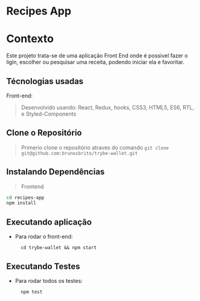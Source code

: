 # Recipes App

# Contexto
Este projeto trata-se de uma aplicação Front End onde é possivel fazer o ligin, escolher ou pesquisar uma receita, podendo iniciar ela e favoritar.

## Técnologias usadas

Front-end:
> Desenvolvido usando: React, Redux, hooks, CSS3, HTML5, ES6, RTL, e Styled-Components

## Clone o Repositório

> Primerio clone o repositório atraves do comando 
```git clone git@github.com:brunosbrito/trybe-wallet.git```

## Instalando Dependências

> Frontend
```bash
cd recipes-app
npm install
``` 
## Executando aplicação

* Para rodar o front-end:

  ```
    cd trybe-wallet && npm start
  ```

## Executando Testes

* Para rodar todos os testes:

  ```
    npm test
  ```
